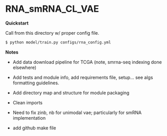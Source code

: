 # RNA_smRNA_CL_VAE

__Quickstart__

Call from this directory w/ proper config file. 

```bash
$ python model/train.py configs/rna_config.yml
```

__Notes__

- Add data download pipeline for TCGA (note, smrna-seq indexing done elsewhere)

- Add tests and module info, add requirements file, setup... see algs formatting guidelines. 
- Add directory map and structure for module packaging
- Clean imports
- Need to fix zinb, nb for unimodal vae; particularly for smRNA implementation
- add github make file
